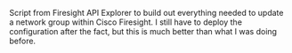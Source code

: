 Script from Firesight API Explorer to build out everything needed to update a network group within Cisco Firesight. I still have to deploy the configuration after the fact, but this is much better than what I was doing before.
